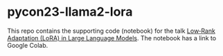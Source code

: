 # pycon23-llama2-lora

This repo contains the supporting code (notebook) for the talk [Low‑Rank Adaptation (LoRA) in Large Language Models](https://cz.pycon.org/2023/program/talks/91/). The notebook has a link to Google Colab.
